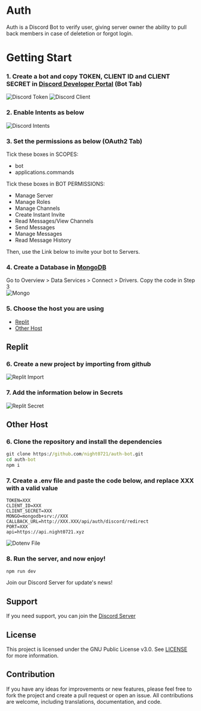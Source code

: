 # Auth

Auth is a Discord Bot to verify user, giving server owner the ability to pull back members in case of deletetion or forgot login.

# Getting Start

### 1. Create a bot and copy TOKEN, CLIENT ID and CLIENT SECRET in [Discord Developer Portal](https://discord.com/developers/applications) (Bot Tab)
![Discord Token](https://cdn.discordapp.com/attachments/837865823225511946/1233736241376137216/getting_start_token.png?ex=662e2de9&is=662cdc69&hm=a1199ad3f800c61f5b6686a6279e93962db3046bd78e194d1643cbeafcf1c6df)
![Discord Client](https://cdn.discordapp.com/attachments/837865823225511946/1233736241040850984/getting_start_client.png?ex=662e2de9&is=662cdc69&hm=31b6679d650abf2706fd9c1994e8844a91904c13cf33bfee527796ff105ee027)
### 2. Enable Intents as below
![Discord Intents](https://cdn.discordapp.com/attachments/837865823225511946/1233734791698972702/getting_start_intents.png?ex=662e2c90&is=662cdb10&hm=aa39490e9a2488806e8c809e207384b37207aaa6047367e436b5c89409cda19b)
### 3. Set the permissions as below (OAuth2 Tab)
Tick these boxes in SCOPES:
- bot
- applications.commands

Tick these boxes in BOT PERMISSIONS:
- Manage Server
- Manage Roles
- Manage Channels
- Create Instant Invite
- Read Messages/View Channels
- Send Messages
- Manage Messages
- Read Message History

Then, use the Link below to invite your bot to Servers.
### 4. Create a Database in [MongoDB](https://mongodb.com)
Go to Overview > Data Services > Connect > Drivers.
Copy the code in Step 3\
![Mongo](https://cdn.discordapp.com/attachments/837865823225511946/1233734792621723738/getting_start_mongo.png?ex=662e2c90&is=662cdb10&hm=27b9e02e2b8268d551010f0ed67536c74b49f012ca4c2ee330f6f7e591e6b7d2)
### 5. Choose the host you are using
- [Replit](#Replit)
- [Other Host](#Other-Host)

## Replit
### 6. Create a new project by importing from github
![Replit Import](https://cdn.discordapp.com/attachments/837865823225511946/1233748914897686528/getting_start_import.png?ex=662e39b7&is=662ce837&hm=1823173d343f2d963a312398f099f21e4413a68aea718e8c6cd63c029e80577d)
### 7. Add the information below in Secrets
![Replit Secret](https://cdn.discordapp.com/attachments/837865823225511946/1233737177112772608/getting_start_replit_secret.png?ex=662e2ec8&is=662cdd48&hm=7d4b9f1d678b89bfc37cb1f865c270919710e5fec590a75930948f0df420710f)

## Other Host
### 6. Clone the repository and install the dependencies
```cmd
git clone https://github.com/night0721/auth-bot.git
cd auth-bot
npm i
```
### 7. Create a .env file and paste the code below, and replace XXX with a valid value 
```Dotenv
TOKEN=XXX
CLIENT_ID=XXX
CLIENT_SECRET=XXX
MONGO=mongodb+srv://XXX
CALLBACK_URL=http://XXX.XXX/api/auth/discord/redirect
PORT=XXX
api=https://api.night0721.xyz
```
![Dotenv File](https://cdn.discordapp.com/attachments/837865823225511946/1233738177693352017/getting_start_dotenv.png?ex=662e2fb7&is=662cde37&hm=f62ef3ed8f6920da5acba8bebe6e1e0388def9b1623ffcf573455bc1011d5533)

### 8. Run the server, and now enjoy!
```cmd
npm run dev
```
Join our Discord Server for update's news!

## Support

If you need support, you can join the [Discord Server](https://discord.gg/SbQHChmGcp)

## License

This project is licensed under the GNU Public License v3.0. See [LICENSE](https://github.com/night0721/Auth/blob/master/LICENSE) for more information.

## Contribution

If you have any ideas for improvements or new features, please feel free to fork the project and create a pull request or open an issue.
All contributions are welcome, including translations, documentation, and code.
